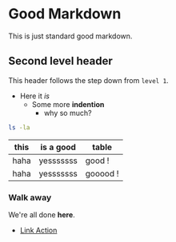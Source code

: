 # Good Markdown

This is just standard good markdown.

## Second level header

This header follows the step down from `level 1`.

- Here it *is*
  - Some more **indention**
    - why so much?

```bash
ls -la
```

| this | is a good | table    |
|------|-----------|------------------|
| haha | yesssssss | good !   |
| haha | yesssssss | gooood ! |

### Walk away

We're all done **here**.
- [Link Action](https://github.com)

